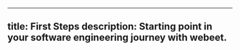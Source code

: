 
---
title: First Steps
description: Starting point in your software engineering journey with webeet.
---
